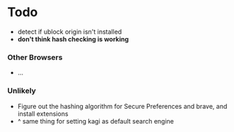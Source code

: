# Todo

- detect if ublock origin isn't installed
- **don't think hash checking is working** 

### Other Browsers

- ...

### Unlikely

- Figure out the hashing algorithm for Secure Preferences and brave, and install extensions
- ^ same thing for setting kagi as default search engine
